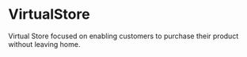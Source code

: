 # VirtualStore
Virtual Store focused on enabling customers to purchase their product without leaving home.
